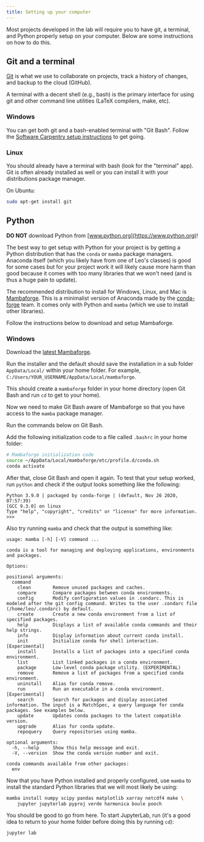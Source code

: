 ```yaml
---
title: Setting up your computer
---
```


Most projects developed in the lab will require you to have
git, a terminal, and Python properly setup on your computer.
Below are some instructions on how to do this.

## Git and a terminal

[Git](https://git-scm.com/) is what we use to collaborate on
projects, track a history of changes, and backup to the cloud
(GitHub).

A terminal with a decent shell (e.g., bash) is the primary
interface for using git and other command line utilities
(LaTeX compilers, make, etc).

### Windows

You can get both git and a bash-enabled terminal with "Git Bash".
Follow the [Software Carpentry setup instructions](https://carpentries.github.io/workshop-template/#shell)
to get going.

### Linux

You should already have a terminal with bash (look for the "terminal" app).
Git is often already installed as well or you can install it with
your distributions package manager.

On Ubuntu:

```bash
sudo apt-get install git
```

## Python

**DO NOT** download Python from [www.python.org](https://www.python.org)!

The best way to get setup with Python for your project is
by getting a Python distribution that has the `conda` or `mamba`
package managers. Anaconda itself (which you likely have from
one of Leo's classes) is good for some cases but for your
project work it will likely cause more harm than good because
it comes with too many libraries that we won't need (and is thus
a huge pain to update).

The recommended distribution to install for Windows, Linux, and Mac
is [Mambaforge](https://github.com/conda-forge/miniforge#mambaforge).
This is a minimalist version of Anaconda made by the
[conda-forge](https://conda-forge.org/) team. It comes only with Python
and `mamba` (which we use to install other libraries).

Follow the instructions below to download and setup Mambaforge.

### Windows

Download the [latest Mambaforge](https://github.com/conda-forge/miniforge/releases/latest/download/Mambaforge-Windows-x86_64.exe).

Run the installer and the default should save the installation in a sub folder `AppData/Local/` within your home folder.
For example,  `C:/Users/YOUR_USERNAME/AppData/Local/mambaforge`.

This should create a `mambaforge` folder in your home directory
(open Git Bash and run `cd` to get to your home).

Now we need to make Git Bash aware of Mambaforge so that
you have access to the `mamba` package manager.

Run the commands below on Git Bash.

Add the following initialization code to a file called `.bashrc` in your home folder:

```bash
# Mambaforge initialization code
source ~/AppData/Local/mambaforge/etc/profile.d/conda.sh
conda activate
```

After that, close Git Bash and open it again.
To test that your setup worked, run `python` and
check if the output looks something like the following:

```
Python 3.9.0 | packaged by conda-forge | (default, Nov 26 2020, 07:57:39)
[GCC 9.3.0] on linux
Type "help", "copyright", "credits" or "license" for more information.
>>>
```

Also try running `mamba` and check that the output is something like:

```
usage: mamba [-h] [-V] command ...

conda is a tool for managing and deploying applications, environments and packages.

Options:

positional arguments:
  command
    clean        Remove unused packages and caches.
    compare      Compare packages between conda environments.
    config       Modify configuration values in .condarc. This is modeled after the git config command. Writes to the user .condarc file (/home/leo/.condarc) by default.
    create       Create a new conda environment from a list of specified packages.
    help         Displays a list of available conda commands and their help strings.
    info         Display information about current conda install.
    init         Initialize conda for shell interaction. [Experimental]
    install      Installs a list of packages into a specified conda environment.
    list         List linked packages in a conda environment.
    package      Low-level conda package utility. (EXPERIMENTAL)
    remove       Remove a list of packages from a specified conda environment.
    uninstall    Alias for conda remove.
    run          Run an executable in a conda environment. [Experimental]
    search       Search for packages and display associated information. The input is a MatchSpec, a query language for conda packages. See examples below.
    update       Updates conda packages to the latest compatible version.
    upgrade      Alias for conda update.
    repoquery    Query repositories using mamba.

optional arguments:
  -h, --help     Show this help message and exit.
  -V, --version  Show the conda version number and exit.

conda commands available from other packages:
  env
```

Now that you have Python installed and properly configured,
use `mamba` to install the standard Python libraries that
we will most likely be using:

```bash
mamba install numpy scipy pandas matplotlib xarray netcdf4 make \
    jupyter jupyterlab pyproj verde harmonica boule pooch
```

You should be good to go from here. To start JupyterLab, run
(it's a good idea to return to your home folder before doing
this by running `cd`):

```
jupyter lab
```
